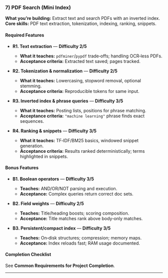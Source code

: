### 7) PDF Search (Mini Index)
**What you’re building:** Extract text and search PDFs with an inverted index.
**Core skills:** PDF text extraction, tokenization, indexing, ranking, snippets.

#### Required Features
- **R1. Text extraction** — **Difficulty 2/5**
  - **What it teaches:** `pdfminer`/`pypdf` trade‑offs; handling OCR‑less PDFs.
  - **Acceptance criteria:** Extracted text saved; pages tracked.

- **R2. Tokenization & normalization** — **Difficulty 2/5**
  - **What it teaches:** Lowercasing, stopword removal, optional stemming.
  - **Acceptance criteria:** Reproducible tokens for same input.

- **R3. Inverted index & phrase queries** — **Difficulty 3/5**
  - **What it teaches:** Posting lists, positions for phrase matching.
  - **Acceptance criteria:** `"machine learning"` phrase finds exact sequences.

- **R4. Ranking & snippets** — **Difficulty 3/5**
  - **What it teaches:** TF‑IDF/BM25 basics, windowed snippet generation.
  - **Acceptance criteria:** Results ranked deterministically; terms highlighted in snippets.

#### Bonus Features
- **B1. Boolean operators** — **Difficulty 3/5**
  - **Teaches:** AND/OR/NOT parsing and execution.
  - **Acceptance:** Complex queries return correct doc sets.

- **B2. Field weights** — **Difficulty 2/5**
  - **Teaches:** Title/heading boosts; scoring composition.
  - **Acceptance:** Title matches rank above body‑only matches.

- **B3. Persistent/compact index** — **Difficulty 3/5**
  - **Teaches:** On‑disk structures; compression; memory maps.
  - **Acceptance:** Index reloads fast; RAM usage documented.

#### Completion Checklist
See **Common Requirements for Project Completion**.

---
